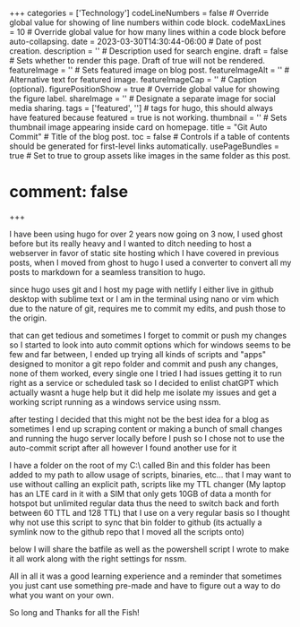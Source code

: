 +++
categories = ['Technology']
codeLineNumbers = false # Override global value for showing of line numbers within code block.
codeMaxLines = 10 # Override global value for how many lines within a code block before auto-collapsing.
date = 2023-03-30T14:30:44-06:00 # Date of post creation.
description = '' # Description used for search engine.
draft = false # Sets whether to render this page. Draft of true will not be rendered.
featureImage = '' # Sets featured image on blog post.
featureImageAlt = '' # Alternative text for featured image.
featureImageCap = '' # Caption (optional).
figurePositionShow = true # Override global value for showing the figure label.
shareImage = '' # Designate a separate image for social media sharing.
tags = ['featured', ''] # tags for hugo, this should always have featured because featured = true is not working.
thumbnail = '' # Sets thumbnail image appearing inside card on homepage.
title = "Git Auto Commit" # Title of the blog post.
toc = false # Controls if a table of contents should be generated for first-level links automatically.
usePageBundles = true # Set to true to group assets like images in the same folder as this post.
# comment: false
+++


I have been using hugo for over 2 years now going on 3 now, I used ghost before but its really heavy and I wanted to ditch needing to host a webserver in favor of static site hosting which I have covered in previous posts, when I moved from ghost to hugo I used a converter to convert all my posts to markdown for a seamless transition to hugo.

since hugo uses git and I host my page with netlify I either live in github desktop with sublime text or I am in the terminal using nano or vim which due to the nature of git, requires me to commit my edits, and push those to the origin. 

that can get tedious and sometimes I forget to commit or push my changes so I started to look into auto commit options which for windows seems to be few and far between, I ended up trying all kinds of scripts and "apps" designed to monitor a git repo folder and commit and push any changes, none of them worked, every single one I tried I had issues getting it to run right as a service or scheduled task so I decided to enlist chatGPT which actually wasnt a huge help but it did help me isolate my issues and get a working script running as a windows service using nssm. 

after testing I decided that this might not be the best idea for a blog as sometimes I end up scraping content or making a bunch of small changes and running the hugo server locally before I push so I chose not to use the auto-commit script after all however I found another use for it

I have a folder on the root of my C:\ called Bin and this folder has been added to my path to allow usage of scripts, binaries, etc... that I may want to use without calling an explicit path, scripts like my TTL changer (My laptop has an LTE card in it with a SIM that only gets 10GB of data a month for hotspot but unlimited regular data thus the need to switch back and forth between 60 TTL and 128 TTL) that I use on a very regular basis so I thought why not use this script to sync that bin folder to github (its actually a symlink now to the github repo that I moved all the scripts onto)

below I will share the batfile as well as the powershell script I wrote to make it all work along with the right settings for nssm.

All in all it was a good learning experience and a reminder that sometimes you just cant use something pre-made and have to figure out a way to do what you want on your own. 

So long and Thanks for all the Fish!